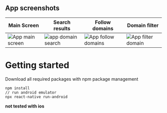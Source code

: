 ## App screenshots
| Main Screen | Search results | Follow domains | Domain filter
|--|--|--|--|
| ![App main screen](https://lh3.googleusercontent.com/Pj5BRv609ypqr7CBQtzXs17nwx2qp_1dp0HiD5TSH2UTwRmSwKxdAitJv2YhWwZbxoe_=w720-h310-rw) | ![app domain search](https://lh3.googleusercontent.com/LcqVJaCMJBCe-TtXczfvvRGrGCR5Rzn0hzuM5Zw5kbW_MA1kn7Tyhy9B7fqiwnFc3ZHx=w720-h310-rw) | ![App follow domains](https://lh3.googleusercontent.com/hAw7dGcWX4YM31bqwyXsLHu4bYr_RbnPqGks0rv8BOgK6OPvud5KYcZCFJLoIF9zcw=w720-h310-rw) | ![App filter domain](https://lh3.googleusercontent.com/9sBQwaHL4lcddRPNlCiOLM8tsEiu2qg38U1RGNPRavfvznIZcDn61A80dXf_CQw-ah4=w720-h310-rw)

# Getting started


Download all required packages with npm package management
```
npm install
// run android emulator
npx react-native run-android
```
**not tested with ios**
